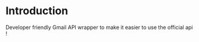 Introduction
============

Developer friendly Gmail API wrapper to make it easier to use the official api !